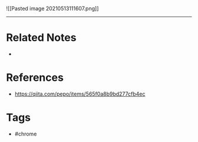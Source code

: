  ![[Pasted image 20210513111607.png]]
 
 ---
# Related Notes
- 

# References
- https://qiita.com/pepo/items/565f0a8b9bd277cfb4ec

# Tags
- #chrome 
